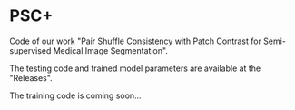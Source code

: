 # PSC+
Code of our work "Pair Shuffle Consistency with Patch Contrast for Semi-supervised Medical Image Segmentation".

The testing code and trained model parameters are available at the "Releases".

The training code is coming soon...
